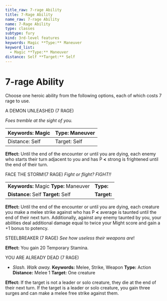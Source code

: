 ```yaml
---
title_raw: 7-rage Ability
title: 7-Rage Ability
name_raw: 7-rage Ability
name: 7-Rage Ability
type: classes
subtype: fury
kind: 3rd-level features
keywords: Magic **Type:** Maneuver
keyword_list:
  - Magic **Type:** Maneuver
distance: Self **Target:** Self
---
```


# 7-rage Ability

Choose one heroic ability from the following options, each of which costs 7 rage to use.

A DEMON UNLEASHED (7 RAGE)

*Foes tremble at the sight of you.*

| Keywords: Magic | Type: Maneuver |
| --------------- | -------------- |
| Distance: Self  | Target: Self   |

**Effect:** Until the end of the encounter or until you are dying, each enemy who starts their turn adjacent to you and has P **\<** strong is frightened until the end of their turn.

FACE THE STORM!(7 RAGE) *Fight or flight? FIGHT!!*

|                                        |             |
| :------------------------------------- | :---------- |
| **Keywords:** Magic **Type:** Maneuver | **Type:**   |
| **Distance:** Self **Target:** Self    | **Target:** |

**Effect:** Until the end of the encounter or until you are dying, each creature you make a melee strike against who has P **\<** average is taunted until the end of their next turn. Additionally, against any enemy taunted by you, your abilities deal additional damage equal to twice your Might score and gain a +1 bonus to potency.

STEELBREAKER (7 RAGE) *See how useless their weapons are*!

**Effect:** You gain 20 Temporary Stamina.

YOU ARE ALREADY DEAD (7 RAGE)

- *Slash. Walk away.* **Keywords:** Melee, Strike, Weapon **Type:** Action **Distance:** Melee 1 **Target:** One creature

**Effect:** If the target is not a leader or solo creature, they die at the end of their next turn. If the target is a leader or solo creature, you gain three surges and can make a melee free strike against them.
